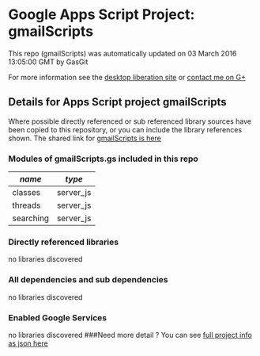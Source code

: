 # Google Apps Script Project: gmailScripts
This repo (gmailScripts) was automatically updated on 03 March 2016 13:05:00 GMT by GasGit

For more information see the [desktop liberation site](http://ramblings.mcpher.com/Home/excelquirks/drivesdk/gettinggithubready "desktop liberation") or [contact me on G+](https://plus.google.com/+BruceMcpherson "Bruce McPherson - GDE")
## Details for Apps Script project gmailScripts
Where possible directly referenced or sub referenced library sources have been copied to this repository, or you can include the library references shown. 
The shared link for [gmailScripts is here](https://script.google.com/d/15DVxeFc0yDYXd_2ICH7YHW_X6h7wYQw40QlWPmf89awJ-DyA4QgX8aIF/edit?usp=sharing "open in the GAS IDE")

### Modules of gmailScripts.gs included in this repo
*name*|*type*
--- | --- 
classes| server_js
threads| server_js
searching| server_js
### Directly referenced libraries
no libraries discovered
### All dependencies and sub dependencies
no libraries discovered
### Enabled Google Services
no libraries discovered
###Need more detail ?
You can see [full project info as json here](info.json)
